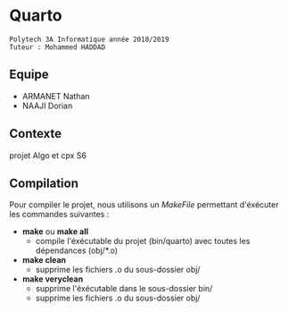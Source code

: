 # Quarto

    Polytech 3A Informatique année 2018/2019
    Tuteur : Mohammed HADDAD

## Equipe

- ARMANET Nathan
- NAAJI Dorian

## Contexte

projet Algo et cpx S6

## Compilation

Pour compiler le projet, nous utilisons un *MakeFile* permettant d'éxécuter les commandes suivantes :
- **make** ou **make all**
    - compile l'éxécutable du projet (bin/quarto) avec toutes les dépendances (obj/*.o)
- **make clean**
    - supprime les fichiers .o du sous-dossier obj/
- **make veryclean**
    - supprime l'éxécutable dans le sous-dossier bin/
    - supprime les fichiers .o du sous-dossier obj/
